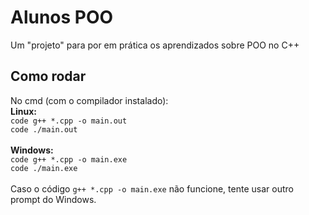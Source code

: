 # Alunos POO
Um "projeto" para por em prática os aprendizados sobre POO no C++

## Como rodar
No cmd (com o compilador instalado): <br />
**Linux:** <br />
`code
g++ *.cpp -o main.out
`
<br />
`code
./main.out
`
<br />
<br />
**Windows:** <br />
`code
g++ *.cpp -o main.exe
`
<br />
`code
./main.exe
`
<br />
<br />
Caso o código `g++ *.cpp -o main.exe` não funcione, tente usar outro prompt do Windows.
